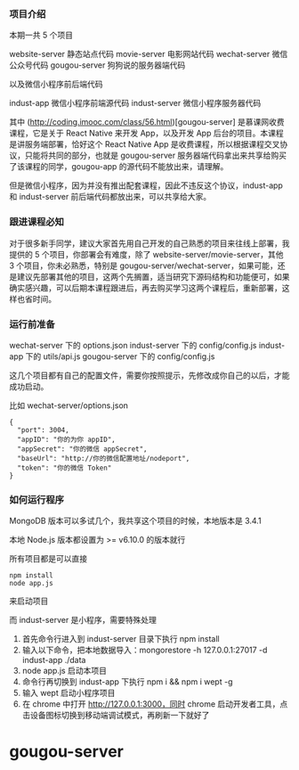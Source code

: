 ### 项目介绍

本期一共 5 个项目

website-server  静态站点代码
movie-server    电影网站代码
wechat-server   微信公众号代码
gougou-server   狗狗说的服务器端代码

以及微信小程序前后端代码

indust-app    微信小程序前端源代码
indust-server  微信小程序服务器代码

其中 (http://coding.imooc.com/class/56.html)[gougou-server] 是慕课网收费课程，它是关于 React Native 来开发 App，以及开发 App 后台的项目。本课程是讲服务端部署，恰好这个 React Native App 是收费课程，所以根据课程交叉协议，只能将共同的部分，也就是 gougou-server 服务器端代码拿出来共享给购买了该课程的同学，gougou-app 的源代码不能放出来，请理解。

但是微信小程序，因为并没有推出配套课程，因此不违反这个协议，indust-app 和 indust-server 前后端代码都放出来，可以共享给大家。

### 跟进课程必知

对于很多新手同学，建议大家首先用自己开发的自己熟悉的项目来往线上部署，我提供的 5 个项目，你部署会有难度，除了 website-server/movie-server，其他 3 个项目，你未必熟悉，特别是 gougou-server/wechat-server，如果可能，还是建议先部署其他的项目，这两个先搁置，适当研究下源码结构和功能便可，如果确实感兴趣，可以后期本课程跟进后，再去购买学习这两个课程后，重新部署，这样也省时间。


### 运行前准备

wechat-server 下的 options.json
indust-server 下的 config/config.js
indust-app    下的 utils/api.js
gougou-server 下的 config/config.js

这几个项目都有自己的配置文件，需要你按照提示，先修改成你自己的以后，才能成功启动。

比如 wechat-server/options.json

```
{
  "port": 3004,
  "appID": "你的为你 appID",
  "appSecret": "你的微信 appSecret",
  "baseUrl": "http://你的微信配置地址/nodeport",
  "token": "你的微信 Token"
}

```

### 如何运行程序

MongoDB 版本可以多试几个，我共享这个项目的时候，本地版本是 3.4.1

本地 Node.js 版本都设置为 >= v6.10.0 的版本就行

所有项目都是可以直接

```
npm install
node app.js
```
来启动项目

而 indust-server 是小程序，需要特殊处理

1. 首先命令行进入到 indust-server 目录下执行 npm install
2. 输入以下命令，把本地数据导入：mongorestore -h 127.0.0.1:27017 -d indust-app ./data
3. node app.js 启动本项目
4. 命令行再切换到 indust-app 下执行 npm i && npm i wept -g
5. 输入 wept 启动小程序项目
6. 在 chrome 中打开 http://127.0.0.1:3000，同时 chrome 启动开发者工具，点击设备图标切换到移动端调试模式，再刷新一下就好了

# gougou-server
